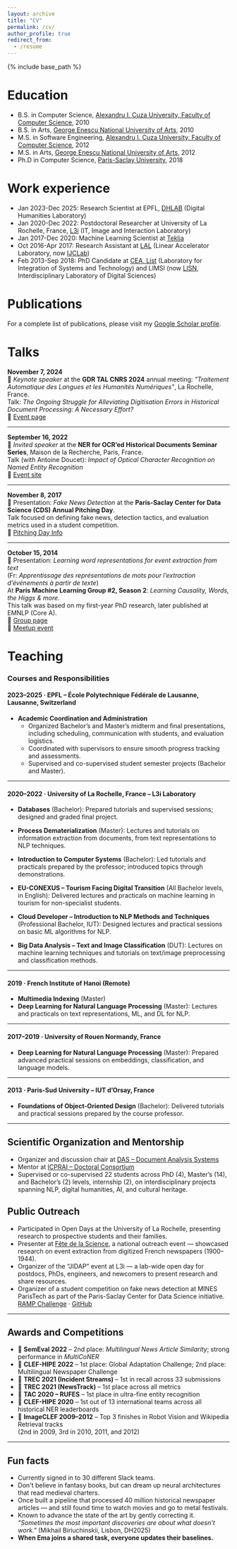 ```yaml
---
layout: archive
title: "CV"
permalink: /cv/
author_profile: true
redirect_from:
  - /resume
---
```


{% include base_path %}

Education
======
* B.S. in Computer Science, [Alexandru I. Cuza University, Faculty of Computer Science](https://www.uaic.ro/en/), 2010
* B.S. in Arts, [George Enescu National University of Arts](https://www.arteiasi.ro/?page_id=1144&lang=eng), 2010
* M.S. in Software Engineering, [Alexandru I. Cuza University, Faculty of Computer Science](https://www.uaic.ro/en/), 2012
* M.S. in Arts, [George Enescu National University of Arts](https://www.arteiasi.ro/?page_id=1144&lang=eng), 2012
* Ph.D in Computer Science, [Paris-Saclay University](https://www.universite-paris-saclay.fr/en), 2018

Work experience
======
* Jan 2023-Dec 2025: Research Scientist at EPFL, [DHLAB](https://www.epfl.ch/labs/dhlab/) (Digital Humanities Laboratory)
* Jan 2020-Dec 2022: Postdoctoral Researcher at University of La Rochelle, France, [L3i](https://l3i.univ-larochelle.fr/?lang=en) (IT, Image and Interaction Laboratory)
* Jan 2017-Dec 2020: Machine Learning Scientist at [Teklia](https://teklia.com/)
* Oct 2016-Apr 2017: Research Assistant at [LAL](https://www.lal.in2p3.fr/en/) (Linear Accelerator Laboratory, now [IJCLab](https://www.ijclab.in2p3.fr/en/home/))
* Feb 2013-Sep 2018: PhD Candidate at [CEA, List](http://www-list.cea.fr/en/) (Laboratory for Integration of Systems and Technology) and LIMSI (now [LISN](https://www.lisn.upsaclay.fr/), Interdisciplinary Laboratory of Digital Sciences)


Publications
======
  For a complete list of publications, please visit my [Google Scholar profile](https://scholar.google.com/citations?user=JKQGkrIAAAAJ&hl=en).
  
Talks
======
**November 7, 2024**  
🎤 *Keynote speaker* at the **GDR TAL CNRS 2024** annual meeting: _"Traitement Automatique des Langues et les Humanités Numériques"_, La Rochelle, France.  
Talk: *The Ongoing Struggle for Alleviating Digitisation Errors in Historical Document Processing: A Necessary Effort?*  
🔗 [Event page](https://gdr-tal-hn.sciencesconf.org/resource/page/id/2)

---

**September 16, 2022**  
🎤 *Invited speaker* at the **NER for OCR’ed Historical Documents Seminar Series**, Maison de la Recherche, Paris, France.  
Talk (with Antoine Doucet): *Impact of Optical Character Recognition on Named Entity Recognition*  
🔗 [Event site](https://ner-for-historical-docs.github.io/)

---

**November 8, 2017**  
🎤 Presentation: *Fake News Detection* at the **Paris-Saclay Center for Data Science (CDS) Annual Pitching Day**.  
Talk focused on defining fake news, detection tactics, and evaluation metrics used in a student competition.  
🔗 [Pitching Day Info](https://indico.ijclab.in2p3.fr/event/4667/timetable/)

---

**October 15, 2014**  
🎤 Presentation: *Learning word representations for event extraction from text*  
(Fr: *Apprentissage des représentations de mots pour l’extraction d’événements à partir de texte*)  
At **Paris Machine Learning Group #2, Season 2**: *Learning Causality, Words, the Higgs & more*.  
This talk was based on my first-year PhD research, later published at EMNLP (Core A).  
🔗 [Group page](http://parismlgroup.org/#about)  
🔗 [Meetup event](https://www.meetup.com/Paris-Machine-learning-applications-group/events/208223682/)
  
Teaching
======

### Courses and Responsibilities

#### 2023–2025 · EPFL – École Polytechnique Fédérale de Lausanne, Lausanne, Switzerland

- **Academic Coordination and Administration**  
  - Organized Bachelor’s and Master’s midterm and final presentations, including scheduling, communication with students, and evaluation logistics.  
  - Coordinated with supervisors to ensure smooth progress tracking and assessments.
  - Supervised and co-supervised student semester projects (Bachelor and Master).

---

#### 2020–2022 · University of La Rochelle, France – L3i Laboratory

- **Databases** (Bachelor): Prepared tutorials and supervised sessions; designed and graded final project.

- **Process Dematerialization** (Master): Lectures and tutorials on information extraction from documents, from text representations to NLP techniques.

- **Introduction to Computer Systems** (Bachelor): Led tutorials and practicals prepared by the professor; introduced topics through demonstrations.

- **EU-CONEXUS – Tourism Facing Digital Transition** (All Bachelor levels, in English): Delivered lectures and practicals on machine learning in tourism for non-specialist students.

- **Cloud Developer – Introduction to NLP Methods and Techniques** (Professional Bachelor, IUT): Designed lectures and practical sessions on basic ML algorithms for NLP.

- **Big Data Analysis – Text and Image Classification** (DUT): Lectures on machine learning techniques and tutorials on text/image preprocessing and classification methods.

---

#### 2019 · French Institute of Hanoi (Remote)

- **Multimedia Indexing** (Master)  
- **Deep Learning for Natural Language Processing** (Master): Lectures and practicals on text representations, ML, and DL for NLP.

---

#### 2017–2019 · University of Rouen Normandy, France

- **Deep Learning for Natural Language Processing** (Master): Prepared advanced practical sessions on embeddings, classification, and language models.

---

#### 2013 · Paris-Sud University – IUT d’Orsay, France

- **Foundations of Object-Oriented Design** (Bachelor): Delivered tutorials and practical sessions prepared by the course professor.

---

## Scientific Organization and Mentorship

- Organizer and discussion chair at [DAS – Document Analysis Systems](https://das2022.univ-lr.fr/)
- Mentor at [ICPRAI – Doctoral Consortium](https://icprai2022.sciencesconf.org/resource/page/id/3)
- Supervised or co-supervised 22 students across PhD (4), Master’s (14), and Bachelor’s (2) levels, internship (2), on interdisciplinary projects spanning NLP, digital humanities, AI, and cultural heritage.

## Public Outreach

- Participated in Open Days at the University of La Rochelle, presenting research to prospective students and their families.
- Presenter at [Fête de la Science](https://www.univ-larochelle.fr/actualites/fete-de-la-science-2021/), a national outreach event — showcased research on event extraction from digitized French newspapers (1900–1944).
- Organizer of the “JIDAP” event at L3i — a lab-wide open day for postdocs, PhDs, engineers, and newcomers to present research and share resources.
- Organizer of a student competition on fake news detection at MINES ParisTech as part of the Paris-Saclay Center for Data Science initiative.  
  [RAMP Challenge](https://ramp.studio/problems/fake_news) · [GitHub](https://github.com/ramp-kits/fake_news)

---

## Awards and Competitions

- 🥈 **SemEval 2022** – 2nd place: *Multilingual News Article Similarity*; strong performance in *MultiCoNER*  
- 🥇 **CLEF-HIPE 2022** – 1st place: Global Adaptation Challenge; 2nd place: Multilingual Newspaper Challenge  
- 🥇 **TREC 2021 (Incident Streams)** – 1st in recall across 33 submissions  
- 🥇 **TREC 2021 (NewsTrack)** – 1st place across all metrics  
- 🥇 **TAC 2020 – RUFES** – 1st place in ultra-fine entity recognition  
- 🥇 **CLEF-HIPE 2020** – 1st out of 13 international teams across all historical NER leaderboards  
- 🥈 **ImageCLEF 2009–2012** – Top 3 finishes in Robot Vision and Wikipedia Retrieval tracks  
  (2nd in 2009, 3rd in 2010, 2011, and 2012)

---

## Fun facts

* Currently signed in to 30 different Slack teams.
* Don't believe in fantasy books, but can dream up neural architectures that read medieval charters.
* Once built a pipeline that processed 40 million historical newspaper articles — and still found time to watch movies and go to metal festivals.
* Known to advance the state of the art by gently correcting it. _"Sometimes the most important discoveries are about what doesn’t work."_ (Mikhail Biriuchinskii, Lisbon, DH2025)
* __When Ema joins a shared task, everyone updates their baselines.__
